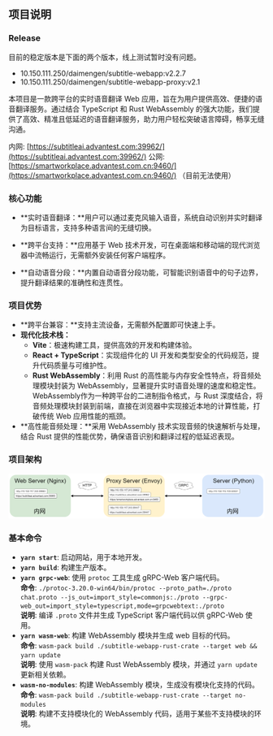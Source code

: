 ## 项目说明

### Release 
目前的稳定版本是下面的两个版本，线上测试暂时没有问题。
* 10.150.111.250/daimengen/subtitle-webapp:v2.2.7
* 10.150.111.250/daimengen/subtitle-webapp-proxy:v2.1

本项目是一款跨平台的实时语音翻译 Web 应用，旨在为用户提供高效、便捷的语音翻译服务。通过结合 TypeScript 和 Rust WebAssembly 的强大功能，我们提供了高效、精准且低延迟的语音翻译服务，助力用户轻松突破语言障碍，畅享无缝沟通。   

内网: [https://subtitleai.advantest.com:39962/](https://subtitleai.advantest.com:39962/)
公网: [https://smartworkplace.advantest.com.cn:9460/](https://smartworkplace.advantest.com.cn:9460/) （目前无法使用）

### 核心功能

* **实时语音翻译：**用户可以通过麦克风输入语音，系统自动识别并实时翻译为目标语言，支持多种语言间的无缝切换。
* **跨平台支持：**应用基于 Web 技术开发，可在桌面端和移动端的现代浏览器中流畅运行，无需额外安装任何客户端程序。

* **自动语音分段：**内置自动语音分段功能，可智能识别语音中的句子边界，提升翻译结果的准确性和连贯性。

### 项目优势

* **跨平台兼容：**支持主流设备，无需额外配置即可快速上手。
* **现代化技术栈：**
  * **Vite**：极速构建工具，提供高效的开发和构建体验。
  * **React + TypeScript**：实现组件化的 UI 开发和类型安全的代码规范，提升代码质量与可维护性。
  * **Rust WebAssembly**：利用 Rust 的高性能与内存安全性特点，将音频处理模块封装为 WebAssembly，显著提升实时语音处理的速度和稳定性。WebAssembly作为一种跨平台的二进制指令格式，与 Rust 深度结合，将音频处理模块封装到前端，直接在浏览器中实现接近本地的计算性能，打破传统 Web 应用性能的瓶颈。
* **高性能音频处理：**采用 WebAssembly 技术实现音频的快速解析与处理，结合 Rust 提供的性能优势，确保语音识别和翻译过程的低延迟表现。

### 项目架构

![项目架构图](./project-architecture.png)

### 基本命令

- **`yarn start`**: 启动网站，用于本地开发。
- **`yarn build`**: 构建生产版本。
- **`yarn grpc-web`**: 使用 `protoc` 工具生成 gRPC-Web 客户端代码。  
  **命令**: `./protoc-3.20.0-win64/bin/protoc --proto_path=./proto chat.proto --js_out=import_style=commonjs:./proto --grpc-web_out=import_style=typescript,mode=grpcwebtext:./proto`  
  **说明**: 编译 `.proto` 文件并生成 TypeScript 客户端代码以供 gRPC-Web 使用。
- **`yarn wasm-web`**: 构建 WebAssembly 模块并生成 web 目标的代码。  
  **命令**: `wasm-pack build ./subtitle-webapp-rust-crate --target web && yarn update`  
  **说明**: 使用 `wasm-pack` 构建 Rust WebAssembly 模块，并通过 `yarn update` 更新相关依赖。
- **`wasm-no-modules`**: 构建 WebAssembly 模块，生成没有模块化支持的代码。  
  **命令**: `wasm-pack build ./subtitle-webapp-rust-crate --target no-modules`  
  **说明**: 构建不支持模块化的 WebAssembly 代码，适用于某些不支持模块的环境。
